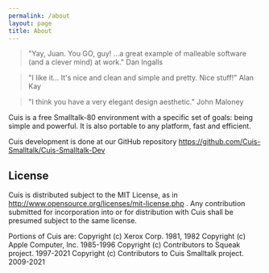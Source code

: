 ```yaml
---
permalink: /about
layout: page
title: About
---
```


> "Yay, Juan. You GO, guy! ...a great example of malleable software (and a clever mind) at work."
> Dan Ingalls

> "I like it... It's nice and clean and simple and pretty. Nice stuff!"
> Alan Kay
 
> "I think you have a very elegant design aesthetic."
> John Maloney
 
Cuis is a free Smalltalk-80 environment with a specific set of goals: being simple and powerful. It is also portable to any platform, fast and efficient.

Cuis development is done at our GitHub repository https://github.com/Cuis-Smalltalk/Cuis-Smalltalk-Dev

## License

Cuis is distributed subject to the MIT License, as in http://www.opensource.org/licenses/mit-license.php . Any contribution submitted for incorporation into or for distribution with Cuis shall be presumed subject to the same license.

Portions of Cuis are:
Copyright (c) Xerox Corp. 1981, 1982
Copyright (c) Apple Computer, Inc. 1985-1996
Copyright (c) Contributors to Squeak project. 1997-2021
Copyright (c) Contributors to Cuis Smalltalk project. 2009-2021
